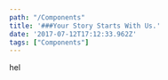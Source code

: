 ```yaml
---
path: "/Components"
title: '###Your Story Starts With Us.'
date: '2017-07-12T17:12:33.962Z'
tags: ["Components"]
---
```


hel
